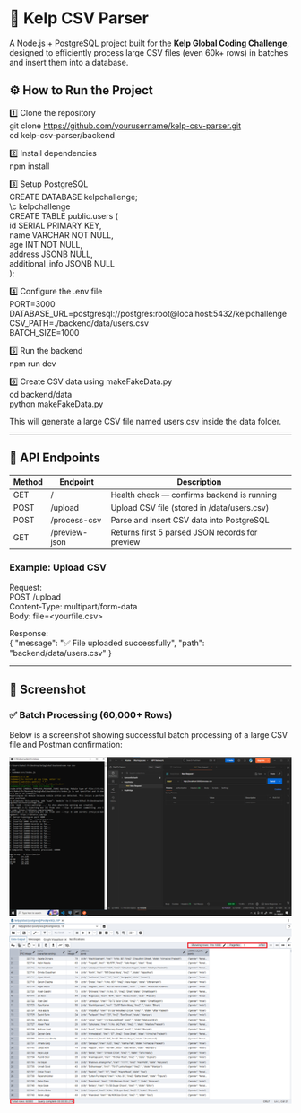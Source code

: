 # 🚀 Kelp CSV Parser

A Node.js + PostgreSQL project built for the **Kelp Global Coding Challenge**, designed to efficiently process large CSV files (even 60k+ rows) in batches and insert them into a database.

## ⚙️ How to Run the Project

1️⃣ Clone the repository  
git clone https://github.com/yourusername/kelp-csv-parser.git  
cd kelp-csv-parser/backend

2️⃣ Install dependencies  
npm install

3️⃣ Setup PostgreSQL  
CREATE DATABASE kelpchallenge;  
\\c kelpchallenge  
CREATE TABLE public.users (  
 id SERIAL PRIMARY KEY,  
 name VARCHAR NOT NULL,  
 age INT NOT NULL,  
 address JSONB NULL,  
 additional_info JSONB NULL  
);

4️⃣ Configure the .env file  
PORT=3000  
DATABASE_URL=postgresql://postgres:root@localhost:5432/kelpchallenge  
CSV_PATH=./backend/data/users.csv  
BATCH_SIZE=1000

5️⃣ Run the backend  
npm run dev

6️⃣ Create CSV data using makeFakeData.py  
cd backend/data  
python makeFakeData.py

This will generate a large CSV file named users.csv inside the data folder.

---

## 🧰 API Endpoints

| Method | Endpoint      | Description                                     |
| ------ | ------------- | ----------------------------------------------- |
| GET    | /             | Health check — confirms backend is running      |
| POST   | /upload       | Upload CSV file (stored in /data/users.csv)     |
| POST   | /process-csv  | Parse and insert CSV data into PostgreSQL       |
| GET    | /preview-json | Returns first 5 parsed JSON records for preview |

### Example: Upload CSV

Request:  
POST /upload  
Content-Type: multipart/form-data  
Body: file=<yourfile.csv>

Response:  
{
"message": "✅ File uploaded successfully",
"path": "backend/data/users.csv"
}

---

## 📸 Screenshot

### ✅ Batch Processing (60,000+ Rows)

Below is a screenshot showing successful batch processing of a large CSV file and Postman confirmation:

![Batch Processing Proof](./images/batchprocessing.png)
![Batch Processing Proof](./images/databaseCode.png)
